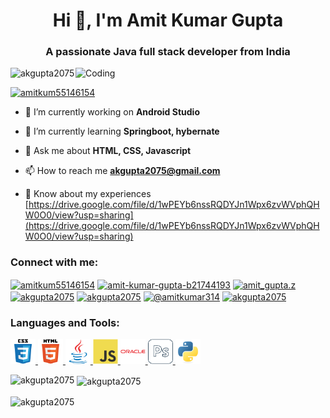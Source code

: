 <h1 align="center">Hi 👋, I'm Amit Kumar Gupta</h1>
<h3 align="center">A passionate Java full stack developer from India</h3>
<img align="right" alt="Coding" width="400" src="[https://camo.githubusercontent.com/cae12fddd9d6982901d82580bdf321d81fb299141098ca1c2d4891870827bf17/68747470733a2f2f6d69726f2e6d656469756d2e636f6d2f6d61782f313336302f302a37513379765349765f7430696f4a2d5a2e676966](https://www.appdev360.com/wp-content/uploads/2021/02/gif-app-development.gif)">

<p align="left"> <img src="https://komarev.com/ghpvc/?username=akgupta2075&label=Profile%20views&color=0e75b6&style=flat" alt="akgupta2075" /> </p>

<p align="left"> <a href="https://twitter.com/amitkum55146154" target="blank"><img src="https://img.shields.io/twitter/follow/amitkum55146154?logo=twitter&style=for-the-badge" alt="amitkum55146154" /></a> </p>

- 🔭 I’m currently working on **Android Studio**

- 🌱 I’m currently learning **Springboot, hybernate**

- 💬 Ask me about **HTML, CSS, Javascript**

- 📫 How to reach me **akgupta2075@gmail.com**

- 📄 Know about my experiences [https://drive.google.com/file/d/1wPEYb6nssRQDYJn1Wpx6zvWVphQHW0O0/view?usp=sharing](https://drive.google.com/file/d/1wPEYb6nssRQDYJn1Wpx6zvWVphQHW0O0/view?usp=sharing)

<h3 align="left">Connect with me:</h3>
<p align="left">
<a href="https://twitter.com/amitkum55146154" target="blank"><img align="center" src="https://raw.githubusercontent.com/rahuldkjain/github-profile-readme-generator/master/src/images/icons/Social/twitter.svg" alt="amitkum55146154" height="30" width="40" /></a>
<a href="https://linkedin.com/in/amit-kumar-gupta-b21744193" target="blank"><img align="center" src="https://raw.githubusercontent.com/rahuldkjain/github-profile-readme-generator/master/src/images/icons/Social/linked-in-alt.svg" alt="amit-kumar-gupta-b21744193" height="30" width="40" /></a>
<a href="https://instagram.com/amit_gupta.z" target="blank"><img align="center" src="https://raw.githubusercontent.com/rahuldkjain/github-profile-readme-generator/master/src/images/icons/Social/instagram.svg" alt="amit_gupta.z" height="30" width="40" /></a>
<a href="https://www.hackerrank.com/akgupta2075" target="blank"><img align="center" src="https://raw.githubusercontent.com/rahuldkjain/github-profile-readme-generator/master/src/images/icons/Social/hackerrank.svg" alt="akgupta2075" height="30" width="40" /></a>
<a href="https://www.leetcode.com/akgupta2075" target="blank"><img align="center" src="https://raw.githubusercontent.com/rahuldkjain/github-profile-readme-generator/master/src/images/icons/Social/leet-code.svg" alt="akgupta2075" height="30" width="40" /></a>
<a href="https://www.hackerearth.com/@amitkumar314" target="blank"><img align="center" src="https://raw.githubusercontent.com/rahuldkjain/github-profile-readme-generator/master/src/images/icons/Social/hackerearth.svg" alt="@amitkumar314" height="30" width="40" /></a>
<a href="https://auth.geeksforgeeks.org/user/akgupta2075" target="blank"><img align="center" src="https://raw.githubusercontent.com/rahuldkjain/github-profile-readme-generator/master/src/images/icons/Social/geeks-for-geeks.svg" alt="akgupta2075" height="30" width="40" /></a>
</p>

<h3 align="left">Languages and Tools:</h3>
<p align="left"> <a href="https://www.w3schools.com/css/" target="_blank" rel="noreferrer"> <img src="https://raw.githubusercontent.com/devicons/devicon/master/icons/css3/css3-original-wordmark.svg" alt="css3" width="40" height="40"/> </a> <a href="https://www.w3.org/html/" target="_blank" rel="noreferrer"> <img src="https://raw.githubusercontent.com/devicons/devicon/master/icons/html5/html5-original-wordmark.svg" alt="html5" width="40" height="40"/> </a> <a href="https://www.java.com" target="_blank" rel="noreferrer"> <img src="https://raw.githubusercontent.com/devicons/devicon/master/icons/java/java-original.svg" alt="java" width="40" height="40"/> </a> <a href="https://developer.mozilla.org/en-US/docs/Web/JavaScript" target="_blank" rel="noreferrer"> <img src="https://raw.githubusercontent.com/devicons/devicon/master/icons/javascript/javascript-original.svg" alt="javascript" width="40" height="40"/> </a> <a href="https://www.oracle.com/" target="_blank" rel="noreferrer"> <img src="https://raw.githubusercontent.com/devicons/devicon/master/icons/oracle/oracle-original.svg" alt="oracle" width="40" height="40"/> </a> <a href="https://www.photoshop.com/en" target="_blank" rel="noreferrer"> <img src="https://raw.githubusercontent.com/devicons/devicon/master/icons/photoshop/photoshop-line.svg" alt="photoshop" width="40" height="40"/> </a> <a href="https://www.python.org" target="_blank" rel="noreferrer"> <img src="https://raw.githubusercontent.com/devicons/devicon/master/icons/python/python-original.svg" alt="python" width="40" height="40"/> </a> </p>

<p><img align="left" src="https://github-readme-stats.vercel.app/api/top-langs?username=akgupta2075&show_icons=true&locale=en&layout=compact" alt="akgupta2075" /></p>

<p>&nbsp;<img align="center" src="https://github-readme-stats.vercel.app/api?username=akgupta2075&show_icons=true&locale=en" alt="akgupta2075" /></p>

<p><img align="center" src="https://github-readme-streak-stats.herokuapp.com/?user=akgupta2075&" alt="akgupta2075" /></p>
